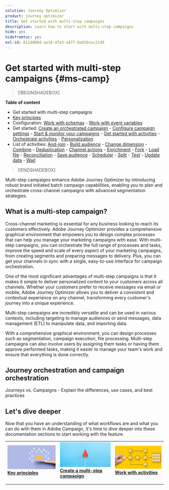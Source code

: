 ```yaml
---
solution: Journey Optimizer
product: journey optimizer
title: Get started with multi-step campaigns
description: Learn how to start with multi-step campaigns
hide: yes
hidefromtoc: yes
exl-id: 611dd06d-aa18-4fa3-a477-8a910cec21d8
---
```

# Get started with multi-step campaigns {#ms-camp}

>[!BEGINSHADEBOX]

**Table of content**

* Get started with multi-step campaigns
* [Key principes](gs-campaign-creation.md)
* Configuration: [Work with schemas](ms-schemas.md) - [Work with event variables](event-variables.md)
* Get started: [Create an orchestrated campaign](create-ms-campaign.md) - [Configure campaign settings](ms-campaign-settings.md) - [Start & monitor your campaigns](start-monitor-campaigns.md) - [Get started with activities](activities/about-activities.md) - [Orchestrate activities](orchestrate-activities.md) - [Personalization](ms-personalization.md)
* List of activities: [And-join](activities/and-join.md) - [Build audience](activities/build-audience.md) - [Change dimension](activities/change-dimension.md) - [Combine](activities/combine.md) - [Deduplication](activities/deduplication.md) - [Channel actions](activities/channels.md) - [Enrichment](activities/enrichment.md) - [Fork](activities/fork.md) - [Load file](activities/load-file.md) - [Reconciliation](activities/reconciliation.md) - [Save audience](activities/save-audience.md) - [Scheduler](activities/scheduler.md) - [Split](activities/split.md) - [Test](activities/test.md) - [Update data](activities/update-data.md) - [Wait](activities/wait.md)

>[!ENDSHADEBOX]

Multi-step campaigns enhance Adobe Journey Optimizer by introducing robust brand initiated batch campaign capabilities, enabling you to plan and orchestrate cross-channel campaigns with advanced segmentation strategies.

## What is a multi-step campaign?

Cross-channel marketing is essential for any business looking to reach its customers effectively. Adobe Journey Optimizer provides a comprehensive graphical environment that empowers you to design complex processes that can help you manage your marketing campaigns with ease. With multi-step campaigns, you can orchestrate the full range of processes and tasks, improve the speed and scale of every aspect of your marketing campaigns, from creating segments and preparing messages to delivery. Plus, you can get your channels in sync with a single, easy-to-use interface for campaign orchestration.

One of the most significant advantages of multi-step campaigns is that it makes it simple to deliver personalized content to your customers across all channels. Whether your customers prefer to receive messages via email or mobile, Adobe Journey Optimizer allows you to deliver a consistent and contextual experience on any channel, transforming every customer's journey into a unique experience.

Multi-step campaigns are incredibly versatile and can be used in various contexts, including targeting to manage audiences or send messages, data management (ETL) to manipulate data, and importing data.

With a comprehensive graphical environment, you can design processes such as segmentation, campaign execution, file processing. Multi-step campaigns can also involve users by assigning them tasks or having them approve performed tasks, making it easier to manage your team's work and ensure that everything is done correctly.


## Journey orchestration and campaign orchestration

Journeys vs. Campaigns - Explain the differences, use cases, and best practices 



## Let's dive deeper

Now that you have an understanding of what workflows are and what you can do with them in Adobe Campaign, it's time to dive deeper into these documentation sections to start working with the feature.

<table style="table-layout:fixed"><tr style="border: 0;">
<td>
<a href="gs-campaign-creation.md">
<img alt="Access and manage workflows" src="assets/do-not-localize/workflow-access.jpeg">
</a>
<div>
<a href="gs-campaign-creation.md"><strong>Key principles</strong></a>
</div>
<p>
</td>
<td>
<a href="create-ms-campaign.md">
<img alt="Lead" src="assets/do-not-localize/workflow-create.jpeg">
</a>
<div><a href="create-ms-campaign.md"><strong>Create a multi-step campaoign</strong>
</div>
<p>
</td>
<td>
<a href="activities/about-activities.md">
<img alt="Infrequent" src="assets/do-not-localize/workflow-activities.jpeg">
</a>
<div>
<a href="activities/about-activities.md"><strong>Work with activities</strong></a>
</div>
<p></td>
</tr></table>
